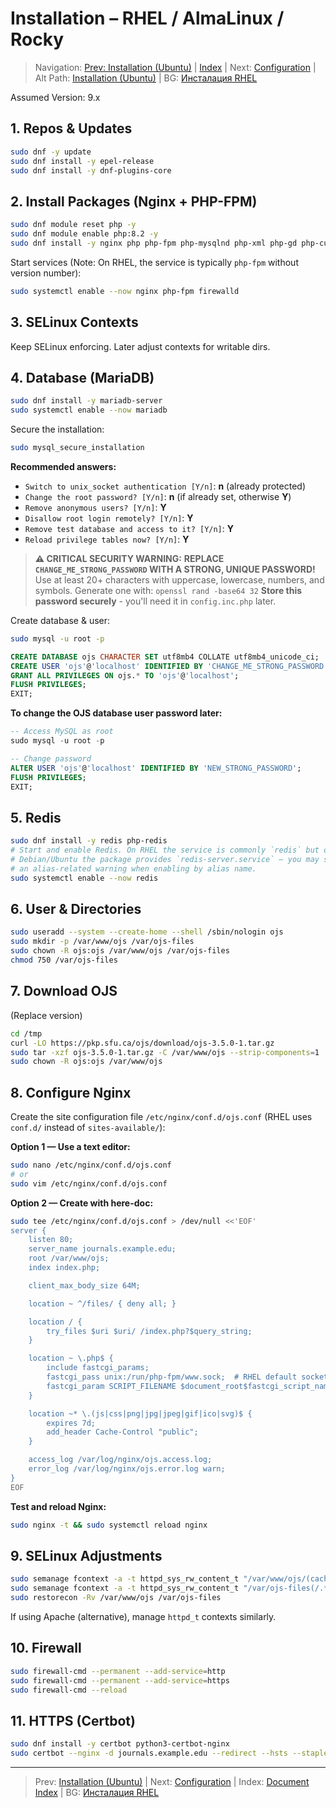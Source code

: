 # Installation – RHEL / AlmaLinux / Rocky

> Navigation: [Prev: Installation (Ubuntu)](install-ubuntu.md) | [Index](../../README.md#reading-order-document-index) | Next: [Configuration](configuration.md) | Alt Path: [Installation (Ubuntu)](install-ubuntu.md) | BG: [Инсталация RHEL](../bg/install-rhel.md)

Assumed Version: 9.x

## 1. Repos & Updates
```bash
sudo dnf -y update
sudo dnf install -y epel-release
sudo dnf install -y dnf-plugins-core
```

## 2. Install Packages (Nginx + PHP-FPM)
```bash
sudo dnf module reset php -y
sudo dnf module enable php:8.2 -y
sudo dnf install -y nginx php php-fpm php-mysqlnd php-xml php-gd php-curl php-mbstring php-zip php-intl php-ldap php-imagick php-json php-opcache php-bcmath php-gmp php-redis policycoreutils-python-utils firewalld
```
Start services (Note: On RHEL, the service is typically `php-fpm` without version number):
```bash
sudo systemctl enable --now nginx php-fpm firewalld
```

## 3. SELinux Contexts
Keep SELinux enforcing. Later adjust contexts for writable dirs.

## 4. Database (MariaDB)
```bash
sudo dnf install -y mariadb-server
sudo systemctl enable --now mariadb
```

Secure the installation:
```bash
sudo mysql_secure_installation
```
**Recommended answers:**
- `Switch to unix_socket authentication [Y/n]`: **n** (already protected)
- `Change the root password? [Y/n]`: **n** (if already set, otherwise **Y**)
- `Remove anonymous users? [Y/n]`: **Y**
- `Disallow root login remotely? [Y/n]`: **Y**
- `Remove test database and access to it? [Y/n]`: **Y**
- `Reload privilege tables now? [Y/n]`: **Y**

> **⚠️ CRITICAL SECURITY WARNING:**
> **REPLACE `CHANGE_ME_STRONG_PASSWORD` WITH A STRONG, UNIQUE PASSWORD!**
> Use at least 20+ characters with uppercase, lowercase, numbers, and symbols.
> Generate one with: `openssl rand -base64 32`
> **Store this password securely** - you'll need it in `config.inc.php` later.

Create database & user:
```bash
sudo mysql -u root -p
```
```sql
CREATE DATABASE ojs CHARACTER SET utf8mb4 COLLATE utf8mb4_unicode_ci;
CREATE USER 'ojs'@'localhost' IDENTIFIED BY 'CHANGE_ME_STRONG_PASSWORD';
GRANT ALL PRIVILEGES ON ojs.* TO 'ojs'@'localhost';
FLUSH PRIVILEGES;
EXIT;
```

**To change the OJS database user password later:**
```sql
-- Access MySQL as root
sudo mysql -u root -p

-- Change password
ALTER USER 'ojs'@'localhost' IDENTIFIED BY 'NEW_STRONG_PASSWORD';
FLUSH PRIVILEGES;
EXIT;
```

## 5. Redis
```bash
sudo dnf install -y redis php-redis
# Start and enable Redis. On RHEL the service is commonly `redis` but on
# Debian/Ubuntu the package provides `redis-server.service` — you may see
# an alias-related warning when enabling by alias name.
sudo systemctl enable --now redis
```

## 6. User & Directories
```bash
sudo useradd --system --create-home --shell /sbin/nologin ojs
sudo mkdir -p /var/www/ojs /var/ojs-files
sudo chown -R ojs:ojs /var/www/ojs /var/ojs-files
chmod 750 /var/ojs-files
```

## 7. Download OJS
(Replace version)
```bash
cd /tmp
curl -LO https://pkp.sfu.ca/ojs/download/ojs-3.5.0-1.tar.gz
sudo tar -xzf ojs-3.5.0-1.tar.gz -C /var/www/ojs --strip-components=1
sudo chown -R ojs:ojs /var/www/ojs
```

## 8. Configure Nginx

Create the site configuration file `/etc/nginx/conf.d/ojs.conf` (RHEL uses `conf.d/` instead of `sites-available/`):

**Option 1 — Use a text editor:**
```bash
sudo nano /etc/nginx/conf.d/ojs.conf
# or
sudo vim /etc/nginx/conf.d/ojs.conf
```

**Option 2 — Create with here-doc:**
```bash
sudo tee /etc/nginx/conf.d/ojs.conf > /dev/null <<'EOF'
server {
    listen 80;
    server_name journals.example.edu;
    root /var/www/ojs;
    index index.php;

    client_max_body_size 64M;

    location ~ ^/files/ { deny all; }

    location / {
        try_files $uri $uri/ /index.php?$query_string;
    }

    location ~ \.php$ {
        include fastcgi_params;
        fastcgi_pass unix:/run/php-fpm/www.sock;  # RHEL default socket path
        fastcgi_param SCRIPT_FILENAME $document_root$fastcgi_script_name;
    }

    location ~* \.(js|css|png|jpg|jpeg|gif|ico|svg)$ {
        expires 7d;
        add_header Cache-Control "public";
    }

    access_log /var/log/nginx/ojs.access.log;
    error_log /var/log/nginx/ojs.error.log warn;
}
EOF
```

**Test and reload Nginx:**
```bash
sudo nginx -t && sudo systemctl reload nginx
```

## 9. SELinux Adjustments
```bash
sudo semanage fcontext -a -t httpd_sys_rw_content_t "/var/www/ojs/(cache|public|plugins)(/.*)?"
sudo semanage fcontext -a -t httpd_sys_rw_content_t "/var/ojs-files(/.*)?"
sudo restorecon -Rv /var/www/ojs /var/ojs-files
```
If using Apache (alternative), manage `httpd_t` contexts similarly.

## 10. Firewall
```bash
sudo firewall-cmd --permanent --add-service=http
sudo firewall-cmd --permanent --add-service=https
sudo firewall-cmd --reload
```

## 11. HTTPS (Certbot)
```bash
sudo dnf install -y certbot python3-certbot-nginx
sudo certbot --nginx -d journals.example.edu --redirect --hsts --staple-ocsp --email admin@example.edu --agree-tos --no-eff-email
```

---
> Prev: [Installation (Ubuntu)](install-ubuntu.md) | Next: [Configuration](configuration.md) | Index: [Document Index](../../README.md#reading-order-document-index) | BG: [Инсталация RHEL](../bg/install-rhel.md)
